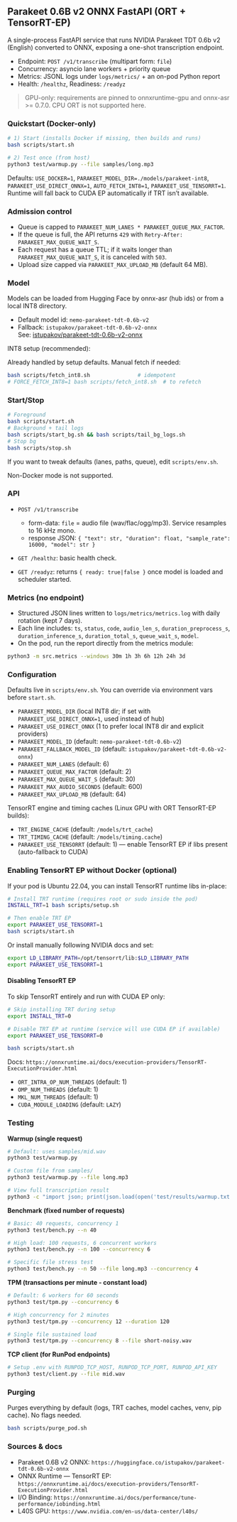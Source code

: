 ## Parakeet 0.6B v2 ONNX FastAPI (ORT + TensorRT-EP)

A single-process FastAPI service that runs NVIDIA Parakeet TDT 0.6b v2 (English) converted to ONNX, exposing a one-shot transcription endpoint.

- Endpoint: `POST /v1/transcribe` (multipart form: `file`)
- Concurrency: asyncio lane workers + priority queue
- Metrics: JSONL logs under `logs/metrics/` + an on-pod Python report
- Health: `/healthz`, Readiness: `/readyz`

> GPU-only: requirements are pinned to onnxruntime-gpu and onnx-asr >= 0.7.0. CPU ORT is not supported here.

### Quickstart (Docker-only)

```bash
# 1) Start (installs Docker if missing, then builds and runs)
bash scripts/start.sh

# 2) Test once (from host)
python3 test/warmup.py --file samples/long.mp3
```

Defaults: `USE_DOCKER=1`, `PARAKEET_MODEL_DIR=./models/parakeet-int8`, `PARAKEET_USE_DIRECT_ONNX=1`, `AUTO_FETCH_INT8=1`, `PARAKEET_USE_TENSORRT=1`.
Runtime will fall back to CUDA EP automatically if TRT isn’t available.

### Admission control

- Queue is capped to `PARAKEET_NUM_LANES * PARAKEET_QUEUE_MAX_FACTOR`.
- If the queue is full, the API returns `429` with `Retry-After: PARAKEET_MAX_QUEUE_WAIT_S`.
- Each request has a queue TTL; if it waits longer than `PARAKEET_MAX_QUEUE_WAIT_S`, it is canceled with `503`.
- Upload size capped via `PARAKEET_MAX_UPLOAD_MB` (default 64 MB).

### Model

Models can be loaded from Hugging Face by onnx-asr (hub ids) or from a local INT8 directory.

- Default model id: `nemo-parakeet-tdt-0.6b-v2`
- Fallback: `istupakov/parakeet-tdt-0.6b-v2-onnx`  \
  See: [istupakov/parakeet-tdt-0.6b-v2-onnx](https://huggingface.co/istupakov/parakeet-tdt-0.6b-v2-onnx)

INT8 setup (recommended):

Already handled by setup defaults. Manual fetch if needed:
```bash
bash scripts/fetch_int8.sh               # idempotent
# FORCE_FETCH_INT8=1 bash scripts/fetch_int8.sh  # to refetch
```

### Start/Stop
```bash
# Foreground
bash scripts/start.sh
# Background + tail logs
bash scripts/start_bg.sh && bash scripts/tail_bg_logs.sh
# Stop bg
bash scripts/stop.sh
```

If you want to tweak defaults (lanes, paths, queue), edit `scripts/env.sh`.

Non-Docker mode is not supported.

### API

- `POST /v1/transcribe`
  - form-data: `file` = audio file (wav/flac/ogg/mp3). Service resamples to 16 kHz mono.
  - response JSON: `{ "text": str, "duration": float, "sample_rate": 16000, "model": str }`

- `GET /healthz`: basic health check.
- `GET /readyz`: returns `{ ready: true|false }` once model is loaded and scheduler started.

### Metrics (no endpoint)

- Structured JSON lines written to `logs/metrics/metrics.log` with daily rotation (kept 7 days).
- Each line includes: `ts`, `status`, `code`, `audio_len_s`, `duration_preprocess_s`, `duration_inference_s`, `duration_total_s`, `queue_wait_s`, `model`.
- On the pod, run the report directly from the metrics module:

```bash
python3 -m src.metrics --windows 30m 1h 3h 6h 12h 24h 3d
```

### Configuration

Defaults live in `scripts/env.sh`. You can override via environment vars before `start.sh`.

- `PARAKEET_MODEL_DIR` (local INT8 dir; if set with `PARAKEET_USE_DIRECT_ONNX=1`, used instead of hub)
- `PARAKEET_USE_DIRECT_ONNX` (1 to prefer local INT8 dir and explicit providers)
- `PARAKEET_MODEL_ID` (default: `nemo-parakeet-tdt-0.6b-v2`)
- `PARAKEET_FALLBACK_MODEL_ID` (default: `istupakov/parakeet-tdt-0.6b-v2-onnx`)
- `PARAKEET_NUM_LANES` (default: 6)
- `PARAKEET_QUEUE_MAX_FACTOR` (default: 2)
- `PARAKEET_MAX_QUEUE_WAIT_S` (default: 30)
- `PARAKEET_MAX_AUDIO_SECONDS` (default: 600)
- `PARAKEET_MAX_UPLOAD_MB` (default: 64)

TensorRT engine and timing caches (Linux GPU with ORT TensorRT-EP builds):

- `TRT_ENGINE_CACHE` (default: `/models/trt_cache`)
- `TRT_TIMING_CACHE` (default: `/models/timing.cache`)
- `PARAKEET_USE_TENSORRT` (default: 1) — enable TensorRT EP if libs present (auto-fallback to CUDA)

### Enabling TensorRT EP without Docker (optional)

If your pod is Ubuntu 22.04, you can install TensorRT runtime libs in-place:

```bash
# Install TRT runtime (requires root or sudo inside the pod)
INSTALL_TRT=1 bash scripts/setup.sh

# Then enable TRT EP
export PARAKEET_USE_TENSORRT=1
bash scripts/start.sh
```

Or install manually following NVIDIA docs and set:

```bash
export LD_LIBRARY_PATH=/opt/tensorrt/lib:$LD_LIBRARY_PATH
export PARAKEET_USE_TENSORRT=1
```

#### Disabling TensorRT EP

To skip TensorRT entirely and run with CUDA EP only:

```bash
# Skip installing TRT during setup
export INSTALL_TRT=0

# Disable TRT EP at runtime (service will use CUDA EP if available)
export PARAKEET_USE_TENSORRT=0

bash scripts/start.sh
```

Docs: `https://onnxruntime.ai/docs/execution-providers/TensorRT-ExecutionProvider.html`
- `ORT_INTRA_OP_NUM_THREADS` (default: 1)
- `OMP_NUM_THREADS` (default: 1)
- `MKL_NUM_THREADS` (default: 1)
- `CUDA_MODULE_LOADING` (default: `LAZY`)

### Testing

**Warmup (single request)**
```bash
# Default: uses samples/mid.wav
python3 test/warmup.py

# Custom file from samples/
python3 test/warmup.py --file long.mp3

# View full transcription result
python3 -c "import json; print(json.load(open('test/results/warmup.txt'))['text'])"
```

**Benchmark (fixed number of requests)**
```bash
# Basic: 40 requests, concurrency 1
python3 test/bench.py --n 40

# High load: 100 requests, 6 concurrent workers
python3 test/bench.py --n 100 --concurrency 6

# Specific file stress test
python3 test/bench.py --n 50 --file long.mp3 --concurrency 4
```

**TPM (transactions per minute - constant load)**
```bash
# Default: 6 workers for 60 seconds
python3 test/tpm.py --concurrency 6

# High concurrency for 2 minutes
python3 test/tpm.py --concurrency 12 --duration 120

# Single file sustained load
python3 test/tpm.py --concurrency 8 --file short-noisy.wav
```

**TCP client (for RunPod endpoints)**
```bash
# Setup .env with RUNPOD_TCP_HOST, RUNPOD_TCP_PORT, RUNPOD_API_KEY
python3 test/client.py --file mid.wav
```

### Purging

Purges everything by default (logs, TRT caches, model caches, venv, pip cache). No flags needed.

```bash
bash scripts/purge_pod.sh
```

### Sources & docs

- Parakeet 0.6B v2 ONNX: `https://huggingface.co/istupakov/parakeet-tdt-0.6b-v2-onnx`
- ONNX Runtime — TensorRT EP: `https://onnxruntime.ai/docs/execution-providers/TensorRT-ExecutionProvider.html`
- I/O Binding: `https://onnxruntime.ai/docs/performance/tune-performance/iobinding.html`
- L40S GPU: `https://www.nvidia.com/en-us/data-center/l40s/`
